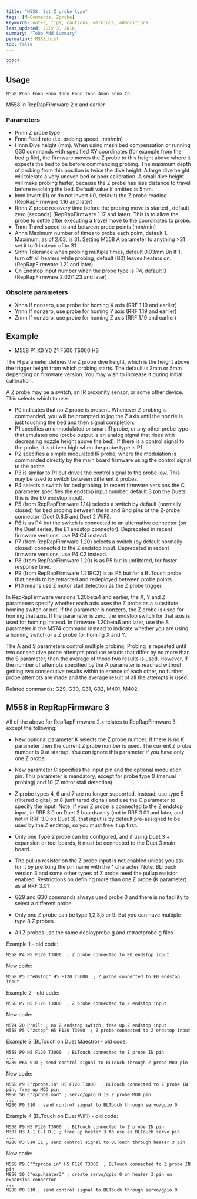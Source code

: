 ```yaml
---
title: "M558: Set Z probe type" 
tags: [M-Commands, Zprobe]
keywords: notes, tips, cautions, warnings, admonitions
last_updated: July 3, 2016
summary: "ToDo Add Summary"
permalink: M558.html
toc: false
---
```


?????


## Usage ##
```
M558 Pnnn Fnnn Hnnn Innn Rnnn Tnnn Annn Snnn Cn
```

M558 in RepRapFirmware 2.x and earlier

### Parameters ###

+ Pnnn Z probe type
+ Fnnn Feed rate (i.e. probing speed, mm/min)
+ Hnnn Dive height (mm). When using mesh bed compensation or running G30 commands with specified XY coordinates (for example from the bed.g file), the firmware moves the Z probe to this height above where it expects the bed to be before commencing probing. The maximum depth of probing from this position is twice the dive height. A large dive height will tolerate a very uneven bed or poor calibration. A small dive height will make probing faster, because the Z probe has less distance to travel before reaching the bed. Default value if omitted is 5mm.
+ Innn Invert (I1) or do not invert (I0, default) the Z probe reading (RepRapFirmware 1.16 and later)
+ Rnnn Z probe recovery time before the probing move is started , default zero (seconds) (RepRapFirmware 1.17 and later). This is to allow the probe to settle after executing a travel move to the coordinates to probe.
+ Tnnn Travel speed to and between probe points (mm/min)
+ Annn Maximum number of times to probe each point, default 1. Maximum, as of 2.03, is 31. Setting M558 A parameter to anything >31 set it to 0 instead of to 31
+ Snnn Tolerance when probing multiple times, default 0.03mm
Bn If 1, turn off all heaters while probing, default (B0) leaves heaters on. (RepRapFirmware 1.21 and later)
+ Cn Endstop input number when the probe type is P4, default 3 (RepRapFirmware 2.02/1.23 
and later)

### Obsolete parameters ###

+ Xnnn If nonzero, use probe for homing X axis (RRF 1.19 and earlier)
+ Ynnn If nonzero, use probe for homing Y axis (RRF 1.19 and earlier)
+ Znnn If nonzero, use probe for homing Z axis (RRF 1.19 and earlier)

## Example ##

+ M558 P1 X0 Y0 Z1 F500 T5000 H3

The H parameter defines the Z probe dive height, which is the height above the trigger height from which probing starts. The default is 3mm or 5mm depending on firmware version. You may wish to increase it during initial calibration.

A Z probe may be a switch, an IR proximity sensor, or some other device. This selects which to use:

+ P0 indicates that no Z probe is present. Whenever Z probing is commanded, you will be prompted to jog the Z axis until the nozzle is just touching the bed and then signal completion.
+ P1 specifies an unmodulated or smart IR probe, or any other probe type that emulates one (probe output is an analog signal that rises with decreasing nozzle height above the bed). If there is a control signal to the probe, it is driven high when the probe type is P1.
+ P2 specifies a simple modulated IR probe, where the modulation is commanded directly by the main board firmware using the control signal to the probe.
+ P3 is similar to P1 but drives the control signal to the probe low. This may be used to switch between different Z probes.
+ P4 selects a switch for bed probing. In recent firmware versions the C parameter specifies the endstop input number, default 3 (on the Duets this is the E0 endstop input).
+ P5 (from RepRapFirmware 1.14) selects a switch by default (normally closed) for bed probing between the In and Gnd pins of the Z-probe connector (Duet 0.8.5 and Duet 2 WiFi).
+ P6 is as P4 but the switch is connected to an alternative connector (on the Duet series, the E1 endstop connector). Deprecated in recent firmware versions, use P4 C4 instead.
+ P7 (from RepRapFirmware 1.20) selects a switch (by default normally closed) connected to the Z endstop input. Deprecated in recent firmware versions, use P4 C2 instead.
+ P8 (from RepRapFirmware 1.20) is as P5 but is unfiltered, for faster response time.
+ P9 (from RepRapFirmware 1.21RC2) is as P5 but for a BLTouch probe that needs to be retracted and redeployed between probe points.
+ P10 means use Z motor stall detection as the Z probe trigger.

In RepRapFirmware versions 1.20beta4 and earlier, the X, Y and Z parameters specify whether each axis uses the Z probe as a substitute homing switch or not. If the parameter is nonzero, the Z probe is used for homing that axis. If the parameter is zero, the endstop switch for that axis is used for homing instead. In firmware 1.20beta6 and later, use the S parameter in the M574 command instead to indicate whether you are using a homing switch or a Z probe for homing X and Y.

The A and S parameters control multiple probing. Probing is repeated until two consecutive probe attempts produce results that differ by no more than the S parameter; then the average of those two results is used. However, if the number of attempts specified by the A parameter is reached without getting two consecutive results within tolerance of each other, no further probe attempts are made and the average result of all the attempts is used.

Related commands: G29, G30, G31, G32, M401, M402.

## M558 in RepRapFirmware 3 ##

All of the above for RepRapFirmware 2.x relates to RepRapFirmware 3, except the following:

+ New optional parameter K selects the Z probe number. If there is no K parameter then the current Z probe number is used. The current Z probe number is 0 at startup. You can ignore this parameter if you have only one Z probe.
+ New parameter C specifies the input pin and the optional modulation pin. This parameter is mandatory, except for probe type 0 (manual probing) and 10 (Z motor stall detection).
+ Z probe types 4, 6 and 7 are no longer supported. Instead, use type 5 (filtered digital) or 8 (unfiltered digital) and use the C parameter to specify the input. Note, if your Z probe is connected to the Z endstop input, in RRF 3.0 on Duet 2 boards only (not in RRF 3.01 and later, and not in RRF 3.0 on Duet 3), that input is by default pre-assigned to be used by the Z endstop, so you must free it up first.
+ Only one Type 2 probe can be configured, and if using Duet 3 + expansion or tool boards, it must be connected to the Duet 3 main board.
+ The pullup resistor on the Z probe input is not enabled unless you ask for it by prefixing the pin name with the ^ character. Note, BLTouch version 3 and some other types of Z probe need the pullup resistor enabled.
Restrictions on defining more than one Z probe (K parameter) as at RRF 3.01:

+ G29 and G30 commands always used probe 0 and there is no facility to select a different probe
+ Only one Z probe can be type 1,2,3,5 or 9. But you can have multiple type 8 Z probes.
+ All Z probes use the same deployprobe.g and retractprobe.g files

Example 1 - old code: 

```
M558 P4 H5 F120 T3000  ; Z probe connected to E0 endstop input
```

New code: 

```
M558 P5 C"e0stop" H5 F120 T3000  ; Z probe connected to E0 endstop input
```

Example 2 - old code:

```
M558 P7 H5 F120 T3000  ; Z probe connected to Z endstop input
```

New code:

```
M574 Z0 P"nil" ; no Z endstop switch, free up Z endstop input
M558 P5 C"zstop" H5 F120 T3000  ; Z probe connected to Z endstop input
```

Example 3 (BLTouch on Duet Maestro) - old code:

```
M558 P9 H5 F120 T3000  ; BLTouch connected to Z probe IN pin
...
M280 P64 S10 ; send control signal to BLTouch through Z probe MOD pin
```

New code:

```
M558 P9 C"zprobe.in" H5 F120 T3000  ; BLTouch connected to Z probe IN pin, free up MOD pin
M950 S0 C"zprobe.mod" ; servo/gpio 0 is Z probe MOD pin
...
M280 P0 S10 ; send control signal to BLTouch through servo/gpio 0
```

Example 4 (BLTouch on Duet WiFi) - old code:

```
M558 P9 H5 F120 T3000  ; BLTouch connected to Z probe IN pin
M307 H3 A-1 C-1 D-1 ; free up heater 3 to use as BLTouch servo pin
...
M280 P3 S10 I1 ; send control signal to BLTouch through heater 3 pin
```

New code:

```
M558 P9 C"^zprobe.in" H5 F120 T3000  ; BLTouch connected to Z probe IN pin
M950 S0 C"exp.heater3" ; create servo/gpio 0 on heater 3 pin on expansion connector
...
M280 P0 S10 ; send control signal to BLTouch through servo/gpio 0
```
